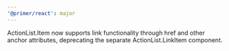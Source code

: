 ```yaml
---
'@primer/react': major
---
```


ActionList.Item now supports link functionality through href and other anchor attributes, deprecating the separate ActionList.LinkItem component.
